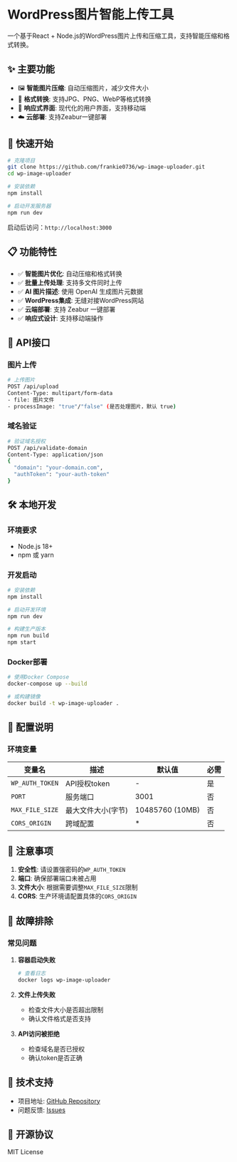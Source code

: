# WordPress图片智能上传工具

一个基于React + Node.js的WordPress图片上传和压缩工具，支持智能压缩和格式转换。

## ✨ 主要功能

- 🖼️ **智能图片压缩**: 自动压缩图片，减少文件大小
- 🔄 **格式转换**: 支持JPG、PNG、WebP等格式转换
- 📱 **响应式界面**: 现代化的用户界面，支持移动端
- ☁️ **云部署**: 支持Zeabur一键部署

## 🚀 快速开始

```bash
# 克隆项目
git clone https://github.com/frankie0736/wp-image-uploader.git
cd wp-image-uploader

# 安装依赖
npm install

# 启动开发服务器
npm run dev
```

启动后访问：`http://localhost:3000`

## 📋 功能特性

- ✅ **智能图片优化**: 自动压缩和格式转换
- ✅ **批量上传处理**: 支持多文件同时上传
- ✅ **AI 图片描述**: 使用 OpenAI 生成图片元数据
- ✅ **WordPress集成**: 无缝对接WordPress网站
- ✅ **云端部署**: 支持 Zeabur 一键部署
- ✅ **响应式设计**: 支持移动端操作

## 🔧 API接口

### 图片上传
```bash
# 上传图片
POST /api/upload
Content-Type: multipart/form-data
- file: 图片文件
- processImage: "true"/"false" (是否处理图片，默认 true)
```

### 域名验证
```bash
# 验证域名授权
POST /api/validate-domain
Content-Type: application/json
{
  "domain": "your-domain.com",
  "authToken": "your-auth-token"
}
```

## 🛠️ 本地开发

### 环境要求
- Node.js 18+
- npm 或 yarn

### 开发启动
```bash
# 安装依赖
npm install

# 启动开发环境
npm run dev

# 构建生产版本
npm run build
npm start
```

### Docker部署
```bash
# 使用Docker Compose
docker-compose up --build

# 或构建镜像
docker build -t wp-image-uploader .
```

## 📝 配置说明

### 环境变量

| 变量名 | 描述 | 默认值 | 必需 |
|--------|------|--------|------|
| `WP_AUTH_TOKEN` | API授权token | - | 是 |
| `PORT` | 服务端口 | 3001 | 否 |
| `MAX_FILE_SIZE` | 最大文件大小(字节) | 10485760 (10MB) | 否 |
| `CORS_ORIGIN` | 跨域配置 | * | 否 |

## 🚨 注意事项

1. **安全性**: 请设置强密码的`WP_AUTH_TOKEN`
2. **端口**: 确保部署端口未被占用
3. **文件大小**: 根据需要调整`MAX_FILE_SIZE`限制
4. **CORS**: 生产环境请配置具体的`CORS_ORIGIN`

## 📖 故障排除

### 常见问题

1. **容器启动失败**
   ```bash
   # 查看日志
   docker logs wp-image-uploader
   ```

2. **文件上传失败**
   - 检查文件大小是否超出限制
   - 确认文件格式是否支持

3. **API访问被拒绝**
   - 检查域名是否已授权
   - 确认token是否正确

## 🤝 技术支持

- 项目地址: [GitHub Repository](https://github.com/frankie0736/wp-image-uploader)
- 问题反馈: [Issues](https://github.com/frankie0736/wp-image-uploader/issues)

## 📄 开源协议

MIT License